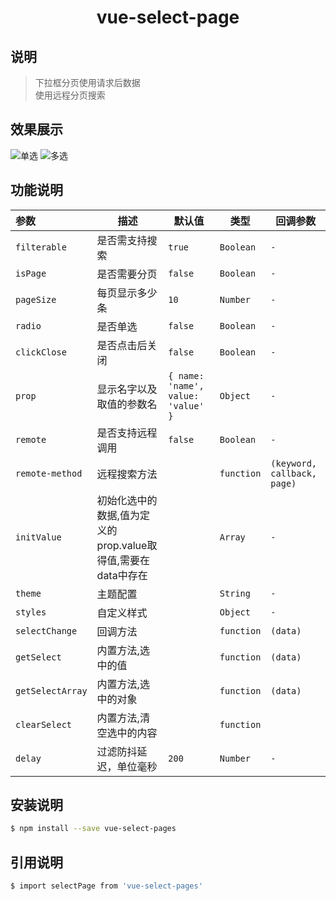 <h1 align="center">vue-select-page</h1>

## 说明

> 下拉框分页使用请求后数据<br>
> 使用远程分页搜索

## 效果展示

![单选](http://img6.lwhs.me/mail/common/radio.png)
![多选](http://img6.lwhs.me/mail/common/checkbox.png)

## 功能说明

| 参数               | 描述                                     | 默认值                                | 类型         | 回调参数                        |
|:-----------------|----------------------------------------|------------------------------------|------------|-----------------------------|
| `filterable`     | 是否需支持搜索                                | `true`                             | `Boolean`  | `-`                         |
| `isPage`         | 是否需要分页                                 | `false`                            | `Boolean`  | `-`                         |
| `pageSize`       | 每页显示多少条                                | `10`                               | `Number`   | `-`                         |
| `radio`          | 是否单选                                   | `false`                            | `Boolean`  | `-`                         |
| `clickClose`     | 是否点击后关闭                                | `false`                            | `Boolean`  | `-`                         |
| `prop`           | 显示名字以及取值的参数名                           | `{ name: 'name', value: 'value' }` | `Object`   | `-`                         |
| `remote`         | 是否支持远程调用                               | `false`                            | `Boolean`  | `-`                         |
| `remote-method`  | 远程搜索方法                                 | ` `                                | `function` | `(keyword, callback, page)` |
| `initValue`      | 初始化选中的数据,值为定义的prop.value取得值,需要在data中存在 | ` `                                | `Array`    | `-`                         |
| `theme`          | 主题配置                                   | ` `                                | `String`   | `-`                         |
| `styles`         | 自定义样式                                  | ` `                                | `Object`   | `-`                         |
| `selectChange`   | 回调方法                                   | ` `                                | `function` | `(data)`                    |
| `getSelect`      | 内置方法,选中的值                              | ` `                                | `function` | `(data)`                    |
| `getSelectArray` | 内置方法,选中的对象                             | ` `                                | `function` | `(data)`                    |
| `clearSelect`    | 内置方法,清空选中的内容                           | ` `                                | `function` | ` `                         |
| `delay`          | 过滤防抖延迟，单位毫秒                            | `200`                              | `Number`   | `-`                         |

## 安装说明

```bash
$ npm install --save vue-select-pages
```

## 引用说明

```bash
$ import selectPage from 'vue-select-pages'
```
